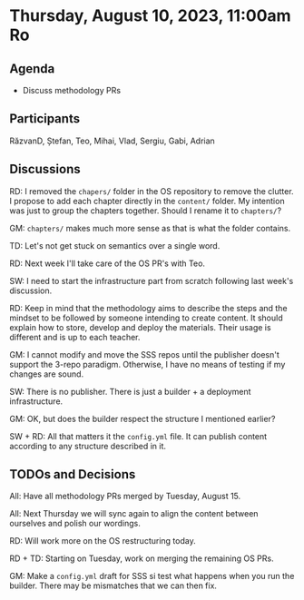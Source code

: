 # Thursday, August 10, 2023, 11:00am Ro

## Agenda

* Discuss methodology PRs

## Participants

RăzvanD, Ștefan, Teo, Mihai, Vlad, Sergiu, Gabi, Adrian

## Discussions

RD: I removed the `chapers/` folder in the OS repository to remove the clutter.
I propose to add each chapter directly in the `content/` folder.
My intention was just to group the chapters together.
Should I rename it to `chapters/`?

GM: `chapters/` makes much more sense as that is what the folder contains.

TD: Let's not get stuck on semantics over a single word.

RD: Next week I'll take care of the OS PR's with Teo.

SW: I need to start the infrastructure part from scratch following last week's discussion.

RD: Keep in mind that the methodology aims to describe the steps and the mindset to be followed by someone intending to create content.
It should explain how to store, develop and deploy the materials.
Their usage is different and is up to each teacher.

GM: I cannot modify and move the SSS repos until the publisher doesn't support the 3-repo paradigm.
Otherwise, I have no means of testing if my changes are sound.

SW: There is no publisher.
There is just a builder + a deployment infrastructure.

GM: OK, but does the builder respect the structure I mentioned earlier?

SW + RD: All that matters it the `config.yml` file.
It can publish content according to any structure described in it.

## TODOs and Decisions

All: Have all methodology PRs merged by Tuesday, August 15.

All: Next Thursday we will sync again to align the content between ourselves and polish our wordings.

RD: Will work more on the OS restructuring today.

RD + TD: Starting on Tuesday, work on merging the remaining OS PRs.

GM: Make a `config.yml` draft for SSS si test what happens when you run the builder.
There may be mismatches that we can then fix.
